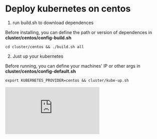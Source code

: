# Deploy kubernetes on centos

1. run build.sh to download dependences

  Before installing, you can define the path or version of dependences in **cluster/centos/config-build.sh**

  ```
  cd cluster/centos && ./build.sh all
  ```

2. Just up your kubernetes

  Before running, you can define your machines' IP or other args  in **cluster/centos/config-default.sh**

  ```
  export KUBERNETES_PROVIDER=centos && cluster/kube-up.sh
  ```


[![Analytics](https://kubernetes-site.appspot.com/UA-36037335-10/GitHub/cluster/centos/README.md?pixel)]()
